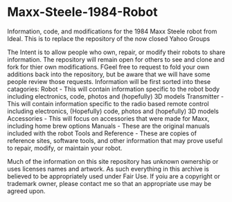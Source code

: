 # Maxx-Steele-1984-Robot
Information, code, and modifications for the 1984 Maxx Steele robot from Ideal.  This is to replace the repository of the now closed Yahoo Groups

The Intent is to allow people who own, repair, or modify their robots to share information.  The repository will remain open for others to see and clone and fork for thier own modifications.  FGeel free to request to fold your own additions back into the repository, but be aware that we will have some people review those requests.
Information will be first sorted into these catagories:
Robot - This will contain information specific to the robot body including electronics, code, photos and (hopefully) 3D models
Transmitter - This will contain information specific to the radio based remote control including electronics, (Hopefully) code, photos and (hopefully) 3D models
Accessories - This will focus on accessories that were made for Maxx, including home brew options
Manuals - These are the original manuals included with the robot
Tools and Reference - These are copies of reference sites, software tools, and other information that may prove useful to repair, modify, or maintain your robot.

Much of the information on this site repository has unknown ownership or uses licenses names and artwork.  As such everything in this archive is believed to be appropriately used under Fair Use.  If yoiu are a copyright or trademark owner, please contact me so that an appropriate use may be agreed upon.
